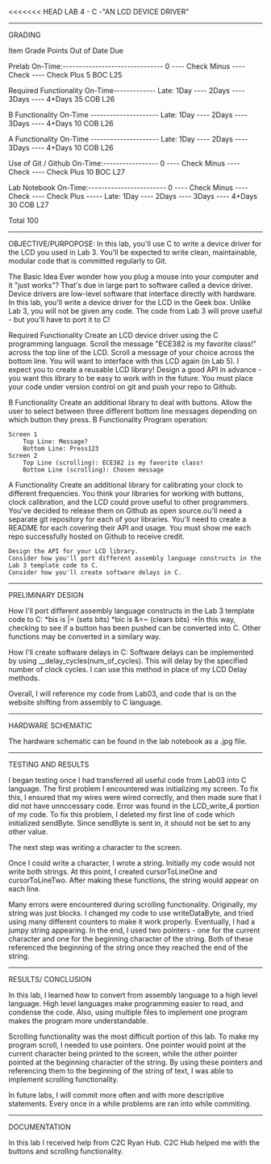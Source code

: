 <<<<<<< HEAD
LAB 4 - C -"AN LCD DEVICE DRIVER"
_________________________________________________________________________

GRADING

Item                                                                                         	Grade                              	         Points 	Out of 	Date 	Due

Prelab   On-Time:------------------------------- 0 ---- Check Minus ---- Check ---- Check Plus            	 	5 		              BOC L25

Required Functionality 	On-Time------------- Late: 1Day ---- 2Days ---- 3Days ---- 4+Days 		          35 		              COB L26

B Functionality 	On-Time --------------------- Late: 1Day ---- 2Days ---- 3Days ---- 4+Days           		10              		COB L26

A Functionality 	On-Time --------------------- Late: 1Day ---- 2Days ---- 3Days ---- 4+Days           		10               		COB L26

Use of Git / Github 	On-Time:----------------- 0 ---- Check Minus ---- Check ---- Check Plus          		10		              BOC L27

Lab Notebook 	On-Time:------------------------ 0 ---- Check Minus ---- Check ---- Check Plus -----
                                                                          Late: 1Day ---- 2Days ---- 3Days ---- 4+Days  	  	       30            		COB L27
                                                                          
Total                                                                                                                                                 			100 	
_________________________________________________________________________

OBJECTIVE/PURPOPOSE: In this lab, you'll use C to write a device driver for the LCD you used in Lab 3. You'll be expected to write clean, maintainable, modular code that is committed regularly to Git.

The Basic Idea
    Ever wonder how you plug a mouse into your computer and it "just works"? That's due in large part to software called a device driver. Device drivers are low-level software that interface directly with hardware. In this lab, you'll write a device driver for the LCD in the Geek box.
    Unlike Lab 3, you will not be given any code. The code from Lab 3 will prove useful - but you'll have to port it to C!

Required Functionality
    Create an LCD device driver using the C programming language.
    Scroll the message "ECE382 is my favorite class!" across the top line of the LCD. Scroll a message of your choice across the bottom line.
    You will want to interface with this LCD again (in Lab 5). I expect you to create a reusable LCD library! Design a good API in advance - you want this library to be easy to work with in the future.
    You must place your code under version control on git and push your repo to Github.

B Functionality
    Create an additional library to deal with buttons. Allow the user to select between three different bottom line messages depending on which button they press.
    B Functionality Program operation:

    Screen 1
        Top Line: Message?
        Bottom Line: Press123
    Screen 2
        Top Line (scrolling): ECE382 is my favorite class!
        Bottom Line (scrolling): Chosen message

A Functionality
    Create an additional library for calibrating your clock to different frequencies.
    You think your libraries for working with buttons, clock calibration, and the LCD could prove useful to other programmers. You've decided to release them on Github as open source.ou'll need a separate git repository for each of your libraries. You'll need to create a README for each covering their API and usage.
    You must show me each repo successfully hosted on Github to receive credit.
 
    Design the API for your LCD library.
    Consider how you'll port different assembly language constructs in the Lab 3 template code to C.
    Consider how you'll create software delays in C.
    
_________________________________________________________________________

PRELIMINARY DESIGN

How I'll port different assembly language constructs in the Lab 3 template code to C:
*bis is |= (sets bits)
*bic is &=~ (clears bits)
->In this way, checking to see if a button has been pushed can be converted into C. Other functions may be converted in a similary way.

How I'll create software delays in C: Software delays can be implemented by using __delay_cycles(num_of_cycles). This will delay by the specified number of clock cycles.
I can use this method in place of my LCD Delay methods.

Overall, I will reference my code from Lab03, and code that is on the website shifting from assembly to 
C language.

_________________________________________________________________________

HARDWARE SCHEMATIC

The hardware schematic can be found in the lab notebook as a .jpg file. 

_________________________________________________________________________
TESTING AND RESULTS

I began testing once I had transferred all useful code from Lab03 into C language. 
The first problem I encountered was initializing my screen. To fix this, I ensured that my 
wires were wired correctly, and then made sure that I did not have unnccessary code.
Error was found in the LCD_write_4 portion of my code. To fix this problem, I deleted my first 
line of code which initialized sendByte. Since sendByte is sent in, it should not be set to any
other value.

The next step was writing a character to the screen. 

Once I could write a character, I wrote a string. Initially my code would not write both strings. 
At this point, I created cursorToLineOne and cursorToLineTwo. After making these functions, the 
string would appear on each line.

Many errors were encountered during scrolling functionality. 
Originally, my string was just blocks. I changed my code to use writeDataByte, and tried using many
different counters to make it work properly. Eventually, I had a jumpy string appearing. 
In the end, I used two pointers - one for the current character and one for the beginning character of
the string. Both of these referenced the beginning of the string once they reached the end of the string.

_________________________________________________________________________

RESULTS/ CONCLUSION

In this lab, I learned how to convert from assembly language to a high level language. High
level languages make programming easier to read, and condense the code. Also, using multiple
files to implement one program makes the program more understandable. 

Scrolling functionality was the most difficult portion of this lab. To make my program scroll, 
I needed to use pointers. One pointer would point at the current character being printed to the screen,
while the other pointer pointed at the beginning character of the string. By using these pointers and 
referencing them to the beginning of the string of text, I was able to implement scrolling functionality.

In future labs, I will commit more often and with more descriptive statements. Every once in a while
problems are ran into while commiting. 

_________________________________________________________________________

DOCUMENTATION

In this lab I received help from C2C Ryan Hub. C2C Hub helped me with the buttons and scrolling
functionality.
